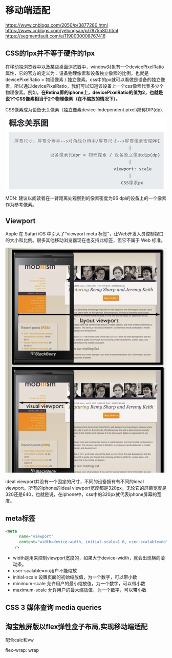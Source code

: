 # 移动端适配

https://www.cnblogs.com/2050/p/3877280.html
https://www.cnblogs.com/yelongsan/p/7975580.html
https://segmentfault.com/a/1190000008767416

## CSS的1px并不等于硬件的1px

在移动端浏览器中以及某些桌面浏览器中，window对象有一个devicePixelRatio属性，它的官方的定义为：设备物理像素和设备独立像素的比例，也就是 devicePixelRatio = 物理像素 / 独立像素。css中的px就可以看做是设备的独立像素，所以通过devicePixelRatio，我们可以知道该设备上一个css像素代表多少个物理像素。例如，**在Retina屏的iphone上，devicePixelRatio的值为2，也就是说1个CSS像素相当于2个物理像素（在不缩放的情况下）。**

CSS像素成为设备无关像素（独立像素device-independent pixel)简称DIP(dp).

![alt text](./graph.png)

MDN: 建议以阅读者在一臂距离处观察到的像素密度为96 dpi的设备上的一个像素作为参考像素。

## Viewport
Apple 在 Safari iOS 中引入了“viewport meta 标签”，让Web开发人员控制视口的大小和比例。很多其他移动浏览器现在也支持此标签，但它不属于 Web 标准。

![alt text](./viewport.png)

ideal viewport并没有一个固定的尺寸，不同的设备拥有有不同的ideal viewport。所有的iphone的ideal viewport宽度都是320px，无论它的屏幕宽度是320还是640，也就是说，在iphone中，css中的320px就代表iphone屏幕的宽度。

## meta标签
```html
<meta
      name="viewport"
      content="width=device-width, initial-scale=1.0, user-scalable=no"
    />
```

- width是用来控制viewport宽度的，如果大于device-width，就会出现横向滚动条。
- user-scalable=no用户不能缩放
- initial-scale 设置页面的初始缩放值，为一个数字，可以带小数
- minimum-scale 允许用户的最小缩放值，为一个数字，可以带小数
- maximum-scale 允许用户的最大缩放值，为一个数字，可以带小数
      
## CSS 3 媒体查询 media queries


## 淘宝触屏版以flex弹性盒子布局,实现移动端适配
配合calc和vw

flex-wrap: wrap
